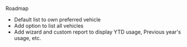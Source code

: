 Roadmap


- Default list to own preferred vehicle
- Add option to list all vehicles
- Add wizard and custom report to display YTD usage, Previous year's usage, etc.

